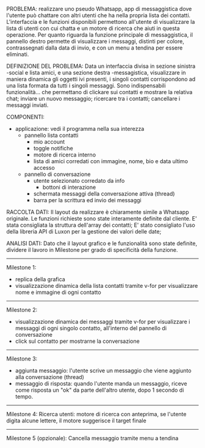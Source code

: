 PROBLEMA:
realizzare uno pseudo Whatsapp, app di messaggistica dove l'utente può chattare con altri utenti che ha nella propria lista dei contatti.
L'interfaccia e le funzioni disponibili permettono all'utente di visualizzare la lista di utenti con cui chatta e un motore di ricerca che aiuti in questa operazione. Per quanto riguarda la funzione principale di messaggistica, il pannello destro permette di visualizzare i messaggi, distinti per colore, contrassegnati dalla data di invio, e con un menu a tendina per essere eliminati.

DEFINIZIONE DEL PROBLEMA:
Data un interfaccia divisa in sezione sinistra -social e lista amici, e una sezione destra -messagistica, visualizzare in maniera dinamica gli oggetti ivi presenti, i singoli contatti corrispondono ad una lista formata da tutti i singoli messaggi.
Sono indispensabili funzionalità...
che permettano di clickare sui contatti e mostrare la relativa chat;
inviare un nuovo messaggio;
ricercare tra i contatti;
cancellare i messaggi inviati.

COMPONENTI:
- applicazione: vedi il programma nella sua interezza
  - pannello lista contatti
    - mio account
    - toggle notifiche
    - motore di ricerca interno
    - lista di amici corredati con immagine, nome, bio e data ultimo accesso
  - pannello di conversazione
    - utente selezionato corredato da info
      - bottoni di interazione
    - schermata messaggi della conversazione attiva (thread)
    - barra per la scrittura ed invio dei messaggi

RACCOLTA DATI:
Il layout da realizzare è chiaramente simile a Whatsapp originale.
Le funzioni richieste sono state interamente definite dal cliente.
E' stata consigliata la struttura dell'array dei contatti;
E' stato consigliato l'uso della libreria API di Luxon per la gestione dei valori delle date;

ANALISI DATI:
Dato che il layout grafico e le funzionalità sono state definite, dividere il lavoro in Milestone per grado di specificità della funzione.
- - - - - - - - - - - - - - - - - - - - - - - - - - - - - - - - - - - - - - - - - -
Milestone 1:
- replica della grafica
- visualizzazione dinamica della lista contatti tramite v-for per visualizzare nome e immagine di ogni contatto
- - - - - - - - - - - - - - - - - - - - - - - - - - - - - - - - - - - - - - - - - -
Milestone 2:
- visualizzazione dinamica dei messaggi tramite v-for per visualizzare i messaggi di ogni singolo contatto, all'interno del pannello di conversazione
- click sul contatto per mostrarne la conversazione
- - - - - - - - - - - - - - - - - - - - - - - - - - - - - - - - - - - - - - - - - -
Milestone 3:
- aggiunta messaggio: l'utente scrive un messaggio che viene aggiunto alla conversazione (thread)
- messaggio di risposta: quando l'utente manda un messaggio, riceve come risposta un "ok" da parte dell'altro utente, dopo 1 secondo di tempo.
- - - - - - - - - - - - - - - - - - - - - - - - - - - - - - - - - - - - - - - - - -
Milestone 4:
Ricerca utenti: motore di ricerca con anteprima, se l'utente digita alcune lettere, il motore suggerisce il target finale
- - - - - - - - - - - - - - - - - - - - - - - - - - - - - - - - - - - - - - - - - -
Milestone 5 (opzionale):
Cancella messaggio tramite menu a tendina




